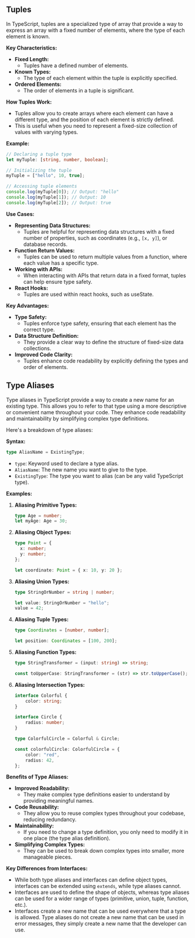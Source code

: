 
## Tuples
In TypeScript, tuples are a specialized type of array that provide a way to express an array with a fixed number of elements, where the type of each element is known.

**Key Characteristics:**

* **Fixed Length:**
    * Tuples have a defined number of elements.
* **Known Types:**
    * The type of each element within the tuple is explicitly specified.
* **Ordered Elements:**
    * The order of elements in a tuple is significant.

**How Tuples Work:**

* Tuples allow you to create arrays where each element can have a different type, and the position of each element is strictly defined.
* This is useful when you need to represent a fixed-size collection of values with varying types.

**Example:**

```typescript
// Declaring a tuple type
let myTuple: [string, number, boolean];

// Initializing the tuple
myTuple = ["hello", 10, true];

// Accessing tuple elements
console.log(myTuple[0]); // Output: "hello"
console.log(myTuple[1]); // Output: 10
console.log(myTuple[2]); // Output: true
```

**Use Cases:**

* **Representing Data Structures:**
    * Tuples are helpful for representing data structures with a fixed number of properties, such as coordinates (e.g., `[x, y]`), or database records.
* **Function Return Values:**
    * Tuples can be used to return multiple values from a function, where each value has a specific type.
* **Working with APIs:**
    * When interacting with APIs that return data in a fixed format, tuples can help ensure type safety.
* **React Hooks:**
    * Tuples are used within react hooks, such as useState.

**Key Advantages:**

* **Type Safety:**
    * Tuples enforce type safety, ensuring that each element has the correct type.
* **Data Structure Definition:**
    * They provide a clear way to define the structure of fixed-size data collections.
* **Improved Code Clarity:**
    * Tuples enhance code readability by explicitly defining the types and order of elements.


## Type Aliases
Type aliases in TypeScript provide a way to create a new name for an existing type. This allows you to refer to that type using a more descriptive or convenient name throughout your code. They enhance code readability and maintainability by simplifying complex type definitions.

Here's a breakdown of type aliases:

**Syntax:**

```typescript
type AliasName = ExistingType;
```

* `type`: Keyword used to declare a type alias.
* `AliasName`: The new name you want to give to the type.
* `ExistingType`: The type you want to alias (can be any valid TypeScript type).

**Examples:**

1.  **Aliasing Primitive Types:**

    ```typescript
    type Age = number;
    let myAge: Age = 30;
    ```

2.  **Aliasing Object Types:**

    ```typescript
    type Point = {
      x: number;
      y: number;
    };

    let coordinate: Point = { x: 10, y: 20 };
    ```

3.  **Aliasing Union Types:**

    ```typescript
    type StringOrNumber = string | number;

    let value: StringOrNumber = "hello";
    value = 42;
    ```

4.  **Aliasing Tuple Types:**

    ```typescript
    type Coordinates = [number, number];

    let position: Coordinates = [100, 200];
    ```

5.  **Aliasing Function Types:**

    ```typescript
    type StringTransformer = (input: string) => string;

    const toUpperCase: StringTransformer = (str) => str.toUpperCase();
    ```

6.  **Aliasing Intersection Types:**

    ```typescript
    interface Colorful {
        color: string;
    }

    interface Circle {
        radius: number;
    }

    type ColorfulCircle = Colorful & Circle;

    const colorfulCircle: ColorfulCircle = {
        color: "red",
        radius: 42,
    };
    ```

**Benefits of Type Aliases:**

* **Improved Readability:**
    * They make complex type definitions easier to understand by providing meaningful names.
* **Code Reusability:**
    * They allow you to reuse complex types throughout your codebase, reducing redundancy.
* **Maintainability:**
    * If you need to change a type definition, you only need to modify it in one place (the type alias definition).
* **Simplifying Complex Types:**
    * They can be used to break down complex types into smaller, more manageable pieces.

**Key Differences from Interfaces:**

* While both type aliases and interfaces can define object types, interfaces can be extended using `extends`, while type aliases cannot.
* Interfaces are used to define the shape of objects, whereas type aliases can be used for a wider range of types (primitive, union, tuple, function, etc.).
* Interfaces create a new name that can be used everywhere that a type is allowed. Type aliases do not create a new name that can be used in error messages, they simply create a new name that the developer can use.
